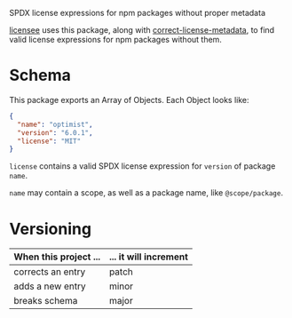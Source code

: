 SPDX license expressions for npm packages without proper metadata

[licensee](https://www.npmjs.com/package/licensee) uses this package, along with [correct-license-metadata](https://www.npmjs.com/package/correct-license-metadata), to find valid license expressions for npm packages without them.

# Schema

This package exports an Array of Objects.  Each Object looks like:

```json
{
  "name": "optimist",
  "version": "6.0.1",
  "license": "MIT"
}
```

`license` contains a valid SPDX license expression for `version` of package `name`.

`name` may contain a scope, as well as a package name, like `@scope/package`.

# Versioning

| When this project ... | ... it will increment |
|-----------------------|-----------------------|
| corrects an entry     | patch                 |
| adds a new entry      | minor                 |
| breaks schema         | major                 |
